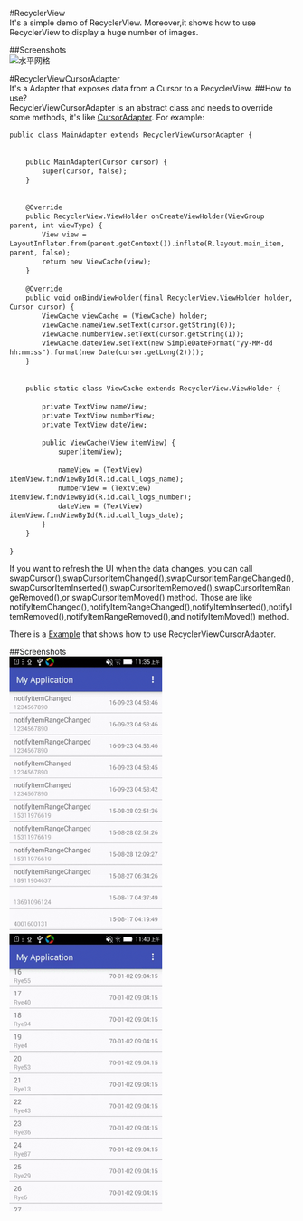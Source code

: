 #RecyclerView  
It's a simple demo of RecyclerView. Moreover,it shows how to use RecyclerView to display a huge number of images.

##Screenshots  
<img src="./Screenshots/device-2016-09-28-120221.gif" width = "270" height = "490" alt="水平网格" align=center />

#RecyclerViewCursorAdapter    
It's a Adapter that exposes data from a Cursor to a RecyclerView.
##How to use?  
RecyclerViewCursorAdapter is an abstract class and needs to override some methods, it's like [CursorAdapter](https://developer.android.com/reference/android/widget/CursorAdapter.html). For example:
```
public class MainAdapter extends RecyclerViewCursorAdapter {


    public MainAdapter(Cursor cursor) {
        super(cursor, false);
    }


    @Override
    public RecyclerView.ViewHolder onCreateViewHolder(ViewGroup parent, int viewType) {
        View view = LayoutInflater.from(parent.getContext()).inflate(R.layout.main_item, parent, false);
        return new ViewCache(view);
    }

    @Override
    public void onBindViewHolder(final RecyclerView.ViewHolder holder, Cursor cursor) {
        ViewCache viewCache = (ViewCache) holder;
        viewCache.nameView.setText(cursor.getString(0));
        viewCache.numberView.setText(cursor.getString(1));
        viewCache.dateView.setText(new SimpleDateFormat("yy-MM-dd hh:mm:ss").format(new Date(cursor.getLong(2))));
    }


    public static class ViewCache extends RecyclerView.ViewHolder {

        private TextView nameView;
        private TextView numberView;
        private TextView dateView;

        public ViewCache(View itemView) {
            super(itemView);

            nameView = (TextView) itemView.findViewById(R.id.call_logs_name);
            numberView = (TextView) itemView.findViewById(R.id.call_logs_number);
            dateView = (TextView) itemView.findViewById(R.id.call_logs_date);
        }
    }

}
```

If you want to refresh the UI when the data changes, you can call swapCursor(),swapCursorItemChanged(),swapCursorItemRangeChanged(),swapCursorItemInserted(),swapCursorItemRemoved(),swapCursorItemRangeRemoved(),or swapCursorItemMoved() method. Those are like notifyItemChanged(),notifyItemRangeChanged(),notifyItemInserted(),notifyItemRemoved(),notifyItemRangeRemoved(),and notifyItemMoved() method.       

There is a [Example](https://github.com/WJRye/RecyclerView/tree/master/RecyclerViewDemo/adapterExample) that shows how to use RecyclerViewCursorAdapter.

##Screenshots  
<img src="./Screenshots/device-2016-09-28-113604.gif" width = "270" height = "490" alt="水平网格" align=left />
<img src="./Screenshots/device-2016-09-28-114040.gif" width = "270" height = "490" alt="水平网格" align=center />

